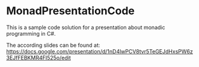 MonadPresentationCode
=====================

This is a sample code solution for a presentation about monadic programming in C#.

The according slides can be found at:
https://docs.google.com/presentation/d/1nD4lwPCV8tvr5TeGEJdHxsPW6z3EJfFEBKMR4FI525o/edit